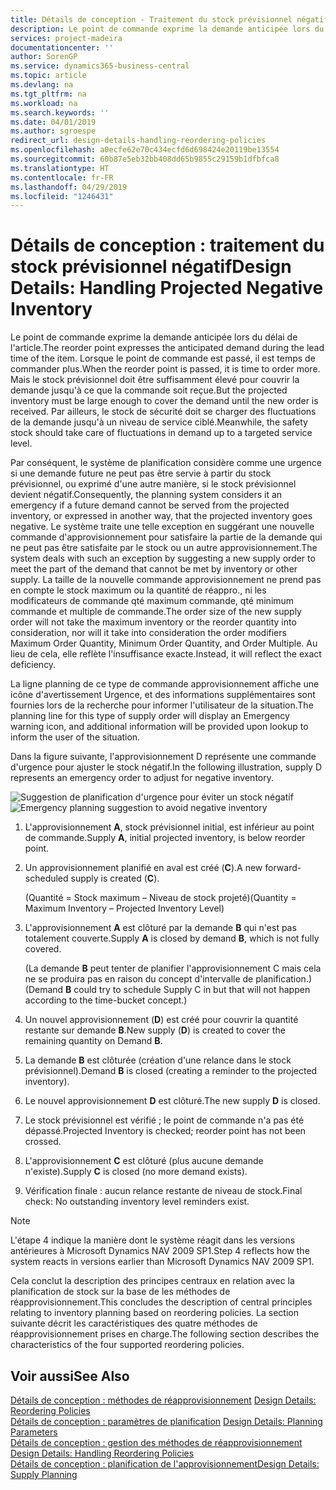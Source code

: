 ```yaml
---
title: Détails de conception - Traitement du stock prévisionnel négatif | Microsoft Docs
description: Le point de commande exprime la demande anticipée lors du délai de l'article. Lorsque le point de commande est passé, il est temps de commander plus. Mais le stock prévisionnel doit être suffisamment élevé pour couvrir la demande jusqu'à ce que la commande soit reçue. Par ailleurs, le stock de sécurité doit se charger des fluctuations de la demande jusqu'à un niveau de service ciblé.
services: project-madeira
documentationcenter: ''
author: SorenGP
ms.service: dynamics365-business-central
ms.topic: article
ms.devlang: na
ms.tgt_pltfrm: na
ms.workload: na
ms.search.keywords: ''
ms.date: 04/01/2019
ms.author: sgroespe
redirect_url: design-details-handling-reordering-policies
ms.openlocfilehash: a0ecfe62e70c434ecfd6d698424e20119be13554
ms.sourcegitcommit: 60b87e5eb32bb408dd65b9855c29159b1dfbfca8
ms.translationtype: HT
ms.contentlocale: fr-FR
ms.lasthandoff: 04/29/2019
ms.locfileid: "1246431"
---
```

# <a name="design-details-handling-projected-negative-inventory"></a><span data-ttu-id="a9285-106">Détails de conception : traitement du stock prévisionnel négatif</span><span class="sxs-lookup"><span data-stu-id="a9285-106">Design Details: Handling Projected Negative Inventory</span></span>
<span data-ttu-id="a9285-107">Le point de commande exprime la demande anticipée lors du délai de l'article.</span><span class="sxs-lookup"><span data-stu-id="a9285-107">The reorder point expresses the anticipated demand during the lead time of the item.</span></span> <span data-ttu-id="a9285-108">Lorsque le point de commande est passé, il est temps de commander plus.</span><span class="sxs-lookup"><span data-stu-id="a9285-108">When the reorder point is passed, it is time to order more.</span></span> <span data-ttu-id="a9285-109">Mais le stock prévisionnel doit être suffisamment élevé pour couvrir la demande jusqu'à ce que la commande soit reçue.</span><span class="sxs-lookup"><span data-stu-id="a9285-109">But the projected inventory must be large enough to cover the demand until the new order is received.</span></span> <span data-ttu-id="a9285-110">Par ailleurs, le stock de sécurité doit se charger des fluctuations de la demande jusqu'à un niveau de service ciblé.</span><span class="sxs-lookup"><span data-stu-id="a9285-110">Meanwhile, the safety stock should take care of fluctuations in demand up to a targeted service level.</span></span>  

 <span data-ttu-id="a9285-111">Par conséquent, le système de planification considère comme une urgence si une demande future ne peut pas être servie à partir du stock prévisionnel, ou exprimé d'une autre manière, si le stock prévisionnel devient négatif.</span><span class="sxs-lookup"><span data-stu-id="a9285-111">Consequently, the planning system considers it an emergency if a future demand cannot be served from the projected inventory, or expressed in another way, that the projected inventory goes negative.</span></span> <span data-ttu-id="a9285-112">Le système traite une telle exception en suggérant une nouvelle commande d'approvisionnement pour satisfaire la partie de la demande qui ne peut pas être satisfaite par le stock ou un autre approvisionnement.</span><span class="sxs-lookup"><span data-stu-id="a9285-112">The system deals with such an exception by suggesting a new supply order to meet the part of the demand that cannot be met by inventory or other supply.</span></span> <span data-ttu-id="a9285-113">La taille de la nouvelle commande approvisionnement ne prend pas en compte le stock maximum ou la quantité de réappro., ni les modificateurs de commande qté maximum commande, qté minimum commande et multiple de commande.</span><span class="sxs-lookup"><span data-stu-id="a9285-113">The order size of the new supply order will not take the maximum inventory or the reorder quantity into consideration, nor will it take into consideration the order modifiers Maximum Order Quantity, Minimum Order Quantity, and Order Multiple.</span></span> <span data-ttu-id="a9285-114">Au lieu de cela, elle reflète l'insuffisance exacte.</span><span class="sxs-lookup"><span data-stu-id="a9285-114">Instead, it will reflect the exact deficiency.</span></span>  

 <span data-ttu-id="a9285-115">La ligne planning de ce type de commande approvisionnement affiche une icône d'avertissement Urgence, et des informations supplémentaires sont fournies lors de la recherche pour informer l'utilisateur de la situation.</span><span class="sxs-lookup"><span data-stu-id="a9285-115">The planning line for this type of supply order will display an Emergency warning icon, and additional information will be provided upon lookup to inform the user of the situation.</span></span>  

 <span data-ttu-id="a9285-116">Dans la figure suivante, l'approvisionnement D représente une commande d'urgence pour ajuster le stock négatif.</span><span class="sxs-lookup"><span data-stu-id="a9285-116">In the following illustration, supply D represents an emergency order to adjust for negative inventory.</span></span>  

 <span data-ttu-id="a9285-117">![Suggestion de planification d'urgence pour éviter un stock négatif](media/nav_app_supply_planning_2_negative_inventory.png "Suggestion de planification d'urgence pour éviter un stock négatif")</span><span class="sxs-lookup"><span data-stu-id="a9285-117">![Emergency planning suggestion to avoid negative inventory](media/nav_app_supply_planning_2_negative_inventory.png "Emergency planning suggestion to avoid negative inventory")</span></span>  

1.  <span data-ttu-id="a9285-118">L'approvisionnement **A**, stock prévisionnel initial, est inférieur au point de commande.</span><span class="sxs-lookup"><span data-stu-id="a9285-118">Supply **A**, initial projected inventory, is below reorder point.</span></span>  
2.  <span data-ttu-id="a9285-119">Un approvisionnement planifié en aval est créé (**C**).</span><span class="sxs-lookup"><span data-stu-id="a9285-119">A new forward-scheduled supply is created (**C**).</span></span>  

     <span data-ttu-id="a9285-120">(Quantité = Stock maximum – Niveau de stock projeté)</span><span class="sxs-lookup"><span data-stu-id="a9285-120">(Quantity = Maximum Inventory – Projected Inventory Level)</span></span>  
3.  <span data-ttu-id="a9285-121">L'approvisionnement **A** est clôturé par la demande **B** qui n'est pas totalement couverte.</span><span class="sxs-lookup"><span data-stu-id="a9285-121">Supply **A** is closed by demand **B**, which is not fully covered.</span></span>  

     <span data-ttu-id="a9285-122">(La demande **B** peut tenter de planifier l'approvisionnement C mais cela ne se produira pas en raison du concept d'intervalle de planification.)</span><span class="sxs-lookup"><span data-stu-id="a9285-122">(Demand **B** could try to schedule Supply C in but that will not happen according to the time-bucket concept.)</span></span>  
4.  <span data-ttu-id="a9285-123">Un nouvel approvisionnement (**D**) est créé pour couvrir la quantité restante sur demande **B**.</span><span class="sxs-lookup"><span data-stu-id="a9285-123">New supply (**D**) is created to cover the remaining quantity on Demand **B**.</span></span>  
5.  <span data-ttu-id="a9285-124">La demande **B** est clôturée (création d'une relance dans le stock prévisionnel).</span><span class="sxs-lookup"><span data-stu-id="a9285-124">Demand **B** is closed (creating a reminder to the projected inventory).</span></span>  
6.  <span data-ttu-id="a9285-125">Le nouvel approvisionnement **D** est clôturé.</span><span class="sxs-lookup"><span data-stu-id="a9285-125">The new supply **D** is closed.</span></span>  
7.  <span data-ttu-id="a9285-126">Le stock prévisionnel est vérifié ; le point de commande n'a pas été dépassé.</span><span class="sxs-lookup"><span data-stu-id="a9285-126">Projected Inventory is checked; reorder point has not been crossed.</span></span>  
8.  <span data-ttu-id="a9285-127">L'approvisionnement **C** est clôturé (plus aucune demande n'existe).</span><span class="sxs-lookup"><span data-stu-id="a9285-127">Supply **C** is closed (no more demand exists).</span></span>  
9. <span data-ttu-id="a9285-128">Vérification finale : aucun relance restante de niveau de stock.</span><span class="sxs-lookup"><span data-stu-id="a9285-128">Final check: No outstanding inventory level reminders exist.</span></span>  

> [!NOTE]  
>  <span data-ttu-id="a9285-129">L'étape 4 indique la manière dont le système réagit dans les versions antérieures à Microsoft Dynamics NAV 2009 SP1.</span><span class="sxs-lookup"><span data-stu-id="a9285-129">Step 4 reflects how the system reacts in versions earlier than Microsoft Dynamics NAV 2009 SP1.</span></span>  

 <span data-ttu-id="a9285-130">Cela conclut la description des principes centraux en relation avec la planification de stock sur la base de les méthodes de réapprovisionnement.</span><span class="sxs-lookup"><span data-stu-id="a9285-130">This concludes the description of central principles relating to inventory planning based on reordering policies.</span></span> <span data-ttu-id="a9285-131">La section suivante décrit les caractéristiques des quatre méthodes de réapprovisionnement prises en charge.</span><span class="sxs-lookup"><span data-stu-id="a9285-131">The following section describes the characteristics of the four supported reordering policies.</span></span>  

## <a name="see-also"></a><span data-ttu-id="a9285-132">Voir aussi</span><span class="sxs-lookup"><span data-stu-id="a9285-132">See Also</span></span>  
 <span data-ttu-id="a9285-133">[Détails de conception : méthodes de réapprovisionnement](design-details-reordering-policies.md) </span><span class="sxs-lookup"><span data-stu-id="a9285-133">[Design Details: Reordering Policies](design-details-reordering-policies.md) </span></span>  
 <span data-ttu-id="a9285-134">[Détails de conception : paramètres de planification](design-details-planning-parameters.md) </span><span class="sxs-lookup"><span data-stu-id="a9285-134">[Design Details: Planning Parameters](design-details-planning-parameters.md) </span></span>  
 <span data-ttu-id="a9285-135">[Détails de conception : gestion des méthodes de réapprovisionnement](design-details-handling-reordering-policies.md) </span><span class="sxs-lookup"><span data-stu-id="a9285-135">[Design Details: Handling Reordering Policies](design-details-handling-reordering-policies.md) </span></span>  
 [<span data-ttu-id="a9285-136">Détails de conception : planification de l'approvisionnement</span><span class="sxs-lookup"><span data-stu-id="a9285-136">Design Details: Supply Planning</span></span>](design-details-supply-planning.md)
